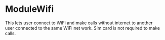# ModuleWifi

This lets user connect to WiFi and make calls without internet to another user connected to the same WiFi net work. Sim card is not required to make calls. 
